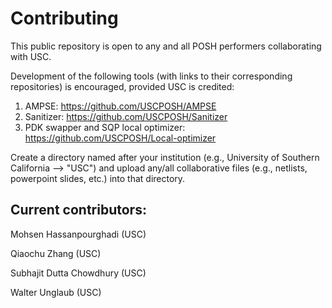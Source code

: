# Contributing

This public repository is open to any and all POSH performers collaborating with USC.

Development of the following tools (with links to their corresponding repositories) is encouraged, provided USC is credited:
1) AMPSE: <https://github.com/USCPOSH/AMPSE>
2) Sanitizer: <https://github.com/USCPOSH/Sanitizer>
3) PDK swapper and SQP local optimizer: <https://github.com/USCPOSH/Local-optimizer>

Create a directory named after your institution (e.g., University of Southern California --> "USC") and upload any/all collaborative files (e.g., netlists, powerpoint slides, etc.) into that directory.

## Current contributors:
Mohsen Hassanpourghadi (USC)

Qiaochu Zhang (USC)

Subhajit Dutta Chowdhury (USC)

Walter Unglaub (USC)
